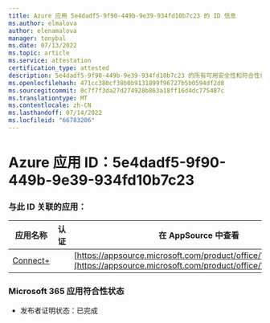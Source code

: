 ```yaml
---
title: Azure 应用 5e4dadf5-9f90-449b-9e39-934fd10b7c23 的 ID 信息
ms.author: elmalova
author: elenamalova
manager: tonybal
ms.date: 07/13/2022
ms.topic: article
ms.service: attestation
certification_type: attested
description: 5e4dadf5-9f90-449b-9e39-934fd10b7c23 的所有可用安全性和符合性信息。
ms.openlocfilehash: 471cc380cf38b0b9131899f96727b5b0594df2d8
ms.sourcegitcommit: 0c7f7f3da27d274928b863a18ff16d4dc775487c
ms.translationtype: MT
ms.contentlocale: zh-CN
ms.lasthandoff: 07/14/2022
ms.locfileid: "66783206"
---
```

# <a name="azure-app-id-5e4dadf5-9f90-449b-9e39-934fd10b7c23"></a>Azure 应用 ID：5e4dadf5-9f90-449b-9e39-934fd10b7c23


### <a name="apps-associated-with-this-id"></a>与此 ID 关联的应用：
| **应用名称** | **认证** | **在 AppSource 中查看** |
|--------------|---------------|-----------------------|
| [Connect+](../forward/WA200002611.md) |  | [https://appsource.microsoft.com/product/office/WA200002611](https://appsource.microsoft.com/product/office/WA200002611) |

### <a name="microsoft-365-app-compliance-status"></a>Microsoft 365 应用符合性状态
- 发布者证明状态：已完成
